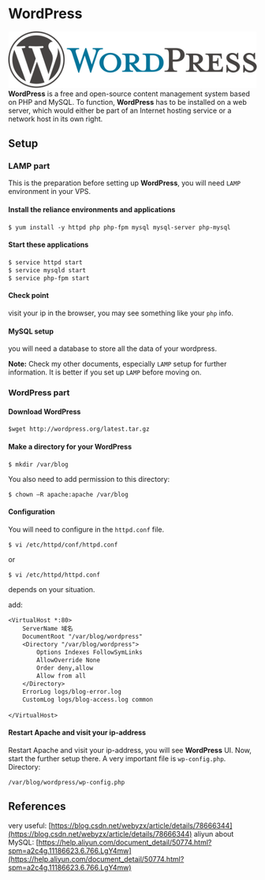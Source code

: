 # WordPress

![wordpress icon](https://github.com/liruochen1998/My-Linux-Notes/blob/master/content/application/pics/wordpress_logo.png)  
**WordPress** is a free and open-source content management system based on PHP and MySQL. To function, **WordPress** has to be installed on a web server, which would either be part of an Internet hosting service or a network host in its own right.

## Setup

### LAMP part

This is the preparation before setting up **WordPress**, you will need `LAMP` environment in your VPS.

#### Install the reliance environments and applications

	$ yum install -y httpd php php-fpm mysql mysql-server php-mysql

#### Start these applications

```
$ service httpd start
$ service mysqld start  
$ service php-fpm start 
```
#### Check point
visit your ip in the browser, you may see something like your `php` info.

#### MySQL setup
you will need a database to store all the data of your wordpress.

**Note:** Check my other documents, especially `LAMP` setup for further information. It is better if you set up `LAMP` before moving on.

### WordPress part
#### Download WordPress
	$wget http://wordpress.org/latest.tar.gz
#### Make a directory for your WordPress
	$ mkdir /var/blog
You also need to add permission to this directory:  
	
	$ chown –R apache:apache /var/blog
#### Configuration
You will need to configure in the `httpd.conf` file.
	
	$ vi /etc/httpd/conf/httpd.conf
or
	
	$ vi /etc/httpd/httpd.conf
depends on your situation.

add:

```
<VirtualHost *:80>  
    ServerName 域名  
    DocumentRoot "/var/blog/wordpress"  
    <Directory "/var/blog/wordpress">  
        Options Indexes FollowSymLinks  
        AllowOverride None        
        Order deny,allow  
        Allow from all  
    </Directory>  
    ErrorLog logs/blog-error.log  
    CustomLog logs/blog-access.log common  
  
</VirtualHost>  
```
#### Restart Apache and visit your ip-address
Restart Apache and visit your ip-address, you will see **WordPress** UI. Now, start the further setup there.
A very important file is `wp-config.php`.
Directory:

	/var/blog/wordpress/wp-config.php


## References
very useful:
[https://blog.csdn.net/webyzx/article/details/78666344](https://blog.csdn.net/webyzx/article/details/78666344)
aliyun about MySQL:
[https://help.aliyun.com/document_detail/50774.html?spm=a2c4g.11186623.6.766.LgY4mw](https://help.aliyun.com/document_detail/50774.html?spm=a2c4g.11186623.6.766.LgY4mw)


	

